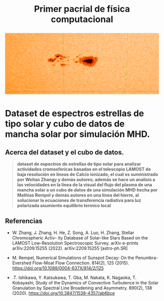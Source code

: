 <h1 align="center">
  <p align="center">Primer pacrial de física computacional</p>
  <img src="https://github.com/oscarcalv/Primer-Parcial-de-Fisica-Computacional/blob/master/imagenes_readme/JHV_2022-09-15_19.03.40-0001.png" width="800" height="200"></a>
</h1>

Dataset de  espectros estrellas de tipo solar y cubo de datos de mancha solar por simulación MHD.
=======

Acerca del dataset y el cubo de datos.
-----

> **dataset de espectros de estrellas de tipo solar para analizar actividades cromosfericas
 basadas en el telescopio LAMOST de baja resolución 
en líneas de Calcio ionizado, el cual es suministrado por Weitao Zhangy y demás autores; 
además se hace un analisis a las velocidades en la línea de la visual del flujo del plasma 
de una mancha solar a un cubo de datos de una simulación MHD hecha por Mathias Rempel y 
demás autores en una línea del hierro, al solucionar la ecuaciones de transferencia radiativa
para luz polarizada asumiento equilibrio termico local**


Referencias
-----
+ W. Zhang, J. Zhang, H. He, Z. Song, A. Luo, H. Zhang, Stellar Chromospheric Activ-
ity Database of Solar-like Stars Based on the LAMOST Low-Resolution Spectroscopic
Survey. arXiv e-prints arXiv:2209.15255 (2022). arXiv:2209.15255 [astro-ph.SR]

+ M. Rempel, Numerical Simulations of Sunspot Decay: On the Penumbra-Evershed
Flow-Moat Flow Connection. 814(2), 125 (2015). https://doi.org/10.1088/0004-637X/814/2/125

+ .T. Ishikawa, Y. Katsukawa, T. Oba, M. Nakata, K. Nagaoka, T. Kobayashi, Study
of the Dynamics of Convective Turbulence in the Solar Granulation by Spectral Line
Broadening and Asymmetry. 890(2), 138 (2020). https://doi.org/10.3847/1538-4357/ab6bce


